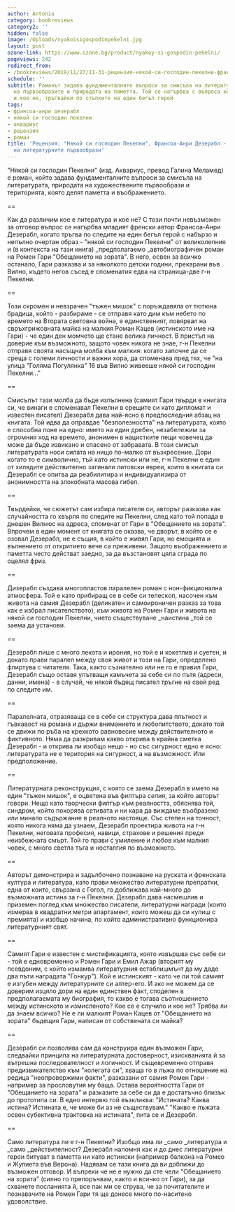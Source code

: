 ```yaml
---
author: Antonia
category: bookreviews
category2: ''
hidden: false
image: /Uploads/nyakoisigospodinpekelni.jpg
layout: post
ozone-link: https://www.ozone.bg/product/nyakoy-si-gospodin-pekelni/
pageviews: 242
redirect_from:
- /bookreviews/2019/11/27/11-31-рецензия-някой-си-господин-пекелни-франсоа-анри-дизерабл-по-следите-на-литературните-първообрази
schedule: ''
subtitle: Романът задава фундаменталните въпроси за смисъла на литературата, достоверността
  на първообразите и природата на паметта. Той се нагърбва с въпроса кое е литература
  и кое не, тръгвайки по стъпките на един бегъл герой
tags:
- франсоа-анри дезерабл
- някой си господин пекелни
- аквариус
- рецензия
- роман
title: 'Рецензия: "Някой си господин Пекелни", Франсоа-Анри Дeзерабл - по следите
  на литературните първообрази'
---
```


"Някой си господин Пекелни" (изд. Аквариус, превод Галина Меламед) е роман, който задава фундаменталните въпроси за смисъла на литературата, природата на художествените първообрази и територията, която делят паметта и въображението. 

\==

Как да различим кое е литература и кое не? С този почти невъзможен за отговор въпрос се нагърбва младият френски автор Франсоа-Анри Дeзерабл, когато тръгва по следите на един бегъл герой с набързо и непълно очертан образ - "някой си господин Пекелни" от великолепния и (в контекста на тази книга) _предполагаемо _автобиографичен роман на Ромен Гари "Обещанието на зората". В него, освен за всичко останало, Гари разказва и за няколкото детски години, прекарани във Вилно, където негов съсед е споменатия едва на страница-две г-н Пекелни. 

\==

Този скромен и невзрачен "тъжен мишок" с поръждавяла от тютюна брадица, който - разбираме - се отправя като дим към небето по времето на Втората световна война, е единственият, повярвал на свръхгрижовната майка на малкия Роман Кацев (истинското име на Гари) - че един ден момчето ще стане велика личност. В пристъп на доверие към възможното, защото човек никога не знае, г-н Пекелни отправя своята насъщна молба към малкия: когато започне да се среща с големи личности и важни хора, да споменава пред тях, че "на улица "Голяма Погулянка" 16 във Вилно живееше някой си господин Пекелни..." 

\==

Смисълът тази молба да бъде изпълнена (самият Гари твърди в книгата си, че винаги е споменавал Пекелни в срещите си като дипломат и известен писател) Дезерабл дава най-ясно в предпоследния абзац на книгата. Той идва да оправдае "безполезността" на литературата, която е способна поне на едно: името на един дребен, незабележим за огромния ход на времето, анонимен в нацистките пещи човечец да може да бъде извикано и спасено от забравата. В този смисъл литературата носи силата на нищо по-малко от възкресение. Дори когато то е символично, тъй като истински или не, г-н Пекелни е един от хилядите действително загинали литовски евреи, които в книгата си Дезерабл се опитва да реабилитира и индивидуализира от анонимността на злокобната масова гибел.

\==

Твърдейки, че сюжетът сам избира писателя си, авторът разказва как случайността го хвърля по следите на Пекелни, след като той попада в днешен Вилнюс на адреса, споменат от Гари в "Обещанието на зората".  Впрочем в един момент от книгата се оказва, че дворът, в който се е озовал Дезерабл, не е същия, в който е живял Гари, но емоцията и вълнението от откритието вече са преживени. Защото въображението и паметта често действат заедно, за да възстановят цяла сграда по оцелял фриз.

\==

Дизерабл създава многопластов паралелен роман с нон-фикционална атмосфера. Той е като прибиращ се в себе си телескоп, насочен към живота на самия Дезерабл (деликатен и самоироничен разказ за това как е избрал писателството), към живота на Ромен Гари и живота на някой си господин Пекелни, чието съществуване _наистина _той се заема да установи. 

\==

Дезерабл пише с много лекота и ирония, но той е и кокетлив и суетен, и докато прави паралел между своя живот и този на Гари, определено флиртува с читателя. Така, както съзнателно или не го е правил Гари, Дезерабл също оставя упътващи камъчета за себе си по пътя (адреси, данни, имена) - в случай, че някой бъдещ писател тръгне на свой ред по следите им. 

\==

Паралелната, отразяваща се в себе си структура дава плътност и гъвкавост на романа и държи вниманието и любопитството, докато той се движи по ръба на крехкото равновесие между действителното и фиктивното. Няма да разкривам какво открива в крайна сметка Дезерабл - и открива ли изобщо нещо - но със сигурност едно е ясно: литературата не е територия на сигурност, а на възможност. Или предположение.

\==

Литературната реконструкция, с която се заема Дезерабл в името на един "тъжен мишок", е оцветена във филтъра _сепия_, за който авторът говори. Нещо като творчески филтър към реалността, обяснява той, синдром, който покорява сетивата и ни кара да виждаме въобразено или минало съдържание в реалното настояще. Със степен на точност, която никога няма да узнаем, Дезерабл проектира живота на г-н Пекелни, неговата професия, навици, страхове и решения преди неизбежната смърт. Той го прави с умиление и любов към малкия човек, с много светла тъга и носталгия по възможното. 

\==

Авторът демонстрира и задълбочено познаване на руската и френската култура и литература, като прави множество литературни препратки, една от които, свързана с Гогол, го доближава най-много до възможната истина за г-н Пекелни. Дезерабл дава насмешлив и приземен поглед към множество писатели, литературни награди (които измерва в квадратни метри апартамент, които можеш да си купиш с премията) и изобщо начина, по който административно функционира литературният свят. 

\==

Самият Гари е известен с мистификацията, която извършва със себе си - той е едновременно и Ромен Гари и Емил Ажар (вторият му псевдоним, с който измамва литературния естаблишмънт да му даде два пъти наградата "Гонкур"). Кой е истинският - като че ли той самият е изгубен между литературните си алтер-его. И ако не можем да се доверим изцяло дори на един единствен факт, споделен в предполагаемата му биография, то какво е тогава съотношението между истинското и измисленото? Кое се е случило и кое не? Трябва ли да знаем всичко? Не е ли малкият Роман Кацев от "Обещанието на зората" бъдещия Гари, написан от собствената си майка?

\==

Дезерабл си позволява сам да конструира един възможен Гари, следвайки принципа на литературната достоверност, изискванията й за вътрешна последователност и логичност. И същевременно отправя предизвикателство към "колегата си", хваща го в лъжа по отношение на редица "неопровержими факти", разказани от самия Ромен Гари - например за прословутия му баща. Остава вероятността Гари от "Обещанието на зората" и разказите за себе си да е достатъчно близък до прототипа си. В едно интервю той възкликва: "Истината? Каква истина? Истината е, че може би аз не съществувам." "Какво е лъжата освен субективна трактовка на истината", пита се и Дезерабл.

\==

Само литература ли е г-н Пекелни? Изобщо има ли _само _литература и _само _действителност? Дезерабл напомня как и до днес литературни герои битуват в паметта ни като истински (например балкона на Ромео и Жулиета във Верона). Надявам се тази книга да ви доближи до възможен отговор. И въпреки че не е нужно да сте чели "Обещанието на зората" (силно го препоръчвам, както и всичко от Гари), за да схванете посланията й, все пак ми се струва, че за почитателите и познавачите на Ромен Гари тя ще донесе много по-наситено удоволствие.